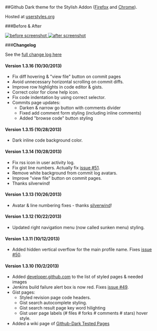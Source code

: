 ##Github Dark theme for the Stylish Addon ([Firefox](https://addons.mozilla.org/en-US/firefox/addon/2108/) and [Chrome](https://chrome.google.com/extensions/detail/fjnbnpbmkenffdnngjfgmeleoegfcffe)).

Hosted at [userstyles.org](http://userstyles.org/styles/37035)

###Before & After

 [ ![before screenshot](http://mottie.github.com/Github-Dark/images/before_th.jpg) ](http://mottie.github.com/Github-Dark/images/before.jpg)
 [ ![after screenshot](http://mottie.github.com/Github-Dark/images/after_th.jpg) ](http://mottie.github.com/Github-Dark/images/after.jpg)

###**Changelog**

See the [full change log here](https://github.com/Mottie/Github-Dark/wiki)

#### Version 1.3.16 (10/30/2013)

* Fix diff hovering &amp; "view file" button on commit pages
* Avoid unnecessary horizontal scrolling on commit diffs.
* Improve row highlights in code editor &amp; gists.
* Correct color for clone help icon.
* Fix code indentation by using correct selector.
* Commits page updates:
  * Darken &amp; narrow go button with comments divider
  * Fixed add comment form styling (including inline comments)
  * Added "browse code" button styling

#### Version 1.3.15 (10/28/2013)

* Dark inline code background color.

#### Version 1.3.14 (10/28/2013)

* Fix rss icon in user activity log.
* Fix gist line numbers. Actually fix [issue #51](https://github.com/Mottie/Github-Dark/issues/51).
* Remove white background from commit log avatars.
* Improve "view file" button on commit pages. 
* Thanks silverwind!

#### Version 1.3.13 (10/26/2013)

* Avatar &amp; line numbering fixes - thanks [silverwind](https://github.com/silverwind)!

#### Version 1.3.12 (10/22/2013)

* Updated right navigation menu (now called sunken menu) styling.

#### Version 1.3.11 (10/12/2013)

* Added hidden vertical overflow for the main profile name. Fixes [issue #50](https://github.com/Mottie/Github-Dark/issues/50).

#### Version 1.3.10 (10/2/2013)

* Added [developer.github.com](http://developer.github.com/) to the list of styled pages & needed images
* Jenkins build failure alert box is now red. Fixes [issue #49](https://github.com/Mottie/Github-Dark/issues/49).
* Gist pages:
  * Styled revision page code headers.
  * Gist search autocomplete styling.
  * Gist search result page key word hilighting 
  * Gist user page labels (# files # forks # comments # stars) hover style.
* Added a wiki page of [Github-Dark Tested Pages](https://github.com/Mottie/Github-Dark/wiki/Pages)

